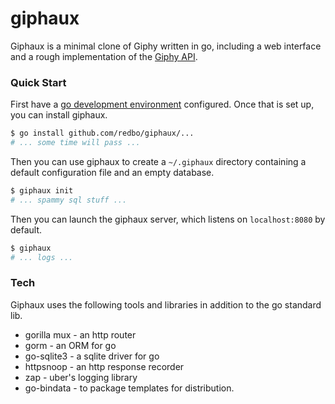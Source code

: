 # giphaux

Giphaux is a minimal clone of Giphy written in go, including a web interface and a rough implementation of the [Giphy API](https://developers.giphy.com/docs/api#quick-start-guide).

### Quick Start

First have a [go development environment](https://golang.org/doc/install) configured.  Once that is set up, you can install giphaux.

```sh
$ go install github.com/redbo/giphaux/...
# ... some time will pass ...
```
Then you can use giphaux to create a `~/.giphaux` directory containing a default configuration file and an empty database.
```sh
$ giphaux init
# ... spammy sql stuff ...
```
Then you can launch the giphaux server, which listens on `localhost:8080` by default.
```sh
$ giphaux
# ... logs ...
```

### Tech

Giphaux uses the following tools and libraries in addition to the go standard lib.

* gorilla mux - an http router
* gorm - an ORM for go
* go-sqlite3 - a sqlite driver for go
* httpsnoop - an http response recorder
* zap - uber's logging library
* go-bindata - to package templates for distribution.

